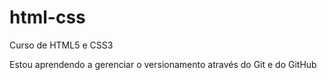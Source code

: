# html-css
 Curso de HTML5 e CSS3

 Estou aprendendo a gerenciar o versionamento através do Git e do GitHub

